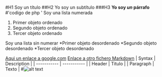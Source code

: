 #H1 Soy un título
##H2 Yo soy un subtítulo
###H3 **Yo soy *un* párrafo**
#'codigo de php <?php
          echo "El usuario ingresado en el formulario es: ";?>' 
Soy una lista numerada          
1. Primer objeto ordenado
2. Segundo objeto ordenado
3. Tercer objeto ordenado

Soy una lista sin numerar
*Primer objeto desordenado
*Segundo objeto desordenado
*Tercer objeto desordenado

[Aqui un enlace a google.com](https://www.google.es)
[Enlace a otro fichero Markdown](/home/pamadob937/repositories/repositorio_Amaya_dobla_pablo/markdown2.md)
| Syntax | Description |
| ----------- | ----------- |
| Header | Titulo |
| Paragraph | Texto |
#![alt text](home/pamadob937/repositories/repositorio_Amaya_dobla_pablo/image1.png)
